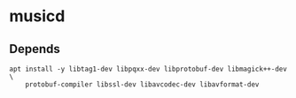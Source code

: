 # musicd

## Depends

    apt install -y libtag1-dev libpqxx-dev libprotobuf-dev libmagick++-dev \
        protobuf-compiler libssl-dev libavcodec-dev libavformat-dev
